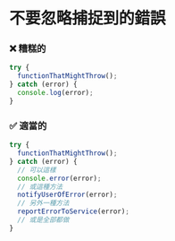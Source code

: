 # 不要忽略捕捉到的錯誤

<h3 class="awful">❌ 糟糕的</h3>

```javascript
try {
  functionThatMightThrow();
} catch (error) {
  console.log(error);
}
```

<v-click>
  <h3 class="adequate">✅ 適當的</h3>

  ```javascript
  try {
    functionThatMightThrow();
  } catch (error) {
    // 可以這樣
    console.error(error);
    // 或這種方法
    notifyUserOfError(error);
    // 另外一種方法
    reportErrorToService(error);
    // 或是全部都做
  }
  ```
</v-click>
